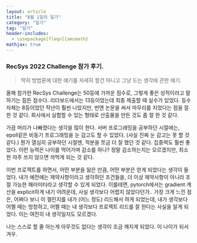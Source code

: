 ```yaml
---
layout: article
title: "8월 1일의 일기"
category: "일기"
tag: "일기"
header-includes:
  - \usepackage[fleqn]{amsmath}
mathjax: true
---
```


### RecSys 2022 Challenge 참가 후기.
> 딱히 방법론에 대한 얘기를 자세히 할건 아니고 그냥 드는 생각에 관한 얘기.

올해 참가한 RecSys Challenge는 50등에 가까운 점수로, 그렇게 좋은 성적이라고 말하기는 힘든 점수다. 리더보드에서는 13등이었는데 최종 제출할 때 실수가 있었다. 등수 자체는 8등이었던 작년이 훨씬 나았지만, 번엔 논문을 써서 마무리를 지었다는 점을 잘 한 것 같다. 회사에서 실험할 수 있는 형태로 산출물을 만든 것도 좀 잘 한 것 같다.


가끔 머리가 나빠졌다는 생각을 많이 한다. 서버 프로그래밍을 공부하던 시절에는, epoll같은 비동기 프로그래밍을 눈 감고도 할 수 있었다. (사실 진짜 눈 감고는 못 할 것 같다.) 뭔가 열심히 공부하던 시절엔, 적분을 쪼금 더 잘 했던 것 같다. 집중력도 훨씬 좋았다. 이런 능력은 나이를 먹어가며 감소를 하나? 정말 감소하는지는 모르겠지만, 최소한 자주 쓰지 않으면 까먹게 되는 것 같다.

이번 프로젝트를 하면서, 어떤 부분을 잃은 만큼, 어떤 부분은 얻게 되었다는 생각이 들었다. 내가 예전에는 제약사항이라고 생각하던 조건들을, 더 이상 제약사항이 아니라 조절 가능한 패러미터라고 생각할 수 있게 되었다. 이를테면, pytorch에서는 gradient 계산을 explicit하게 내기 어려운데, 사실 생각보다 어렵지 않았다던가.. 가장 크게 느낀 점은, 어쩌다 보니 이 챌린지를 내가 (어느 정도) 리드해서 하게 되었는데, 내가 생각보다 어쩔 때는 멍청하고, 어쩔 때는 내 생각보다 프로젝트 리드를 잘 한다는 사실을 알게 되었다. 이는 여전히 내 생각일지도 모르겠다.

나는 스스로 할 줄 아는게 아무것도 없다는 생각이 조금 깨지게 되었다. 이 나이가 되서 겨우.